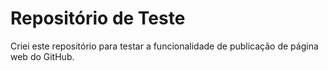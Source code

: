 # Repositório de Teste

Criei este repositório para testar a funcionalidade de publicação de página web do GitHub.

